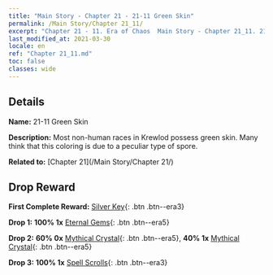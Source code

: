 ```yaml
---
title: "Main Story - Chapter 21 - 21-11 Green Skin"
permalink: /Main Story/Chapter 21_11/
excerpt: "Chapter 21 - 11. Era of Chaos  Main Story - Chapter 21_11. 21-11 Green Skin"
last_modified_at: 2021-03-30
locale: en
ref: "Chapter 21_11.md"
toc: false
classes: wide
---
```


## Details

 **Name:** 21-11 Green Skin

 **Description:** Most non-human races in Krewlod possess green skin. Many think that this coloring is due to a peculiar type of spore.

 **Related to:** [Chapter 21](/Main Story/Chapter 21/)

## Drop Reward

 **First Complete Reward:** [Silver Key](/Items/con_693/){: .btn .btn--era3}

 **Drop 1:** **100% 1x** [Eternal Gems](/Items/mat_72/){: .btn .btn--era5}

 **Drop 2:** **60% 0x** [Mythical Crystal](/Items/mat_66/){: .btn .btn--era5}, **40% 1x** [Mythical Crystal](/Items/mat_66/){: .btn .btn--era5}

 **Drop 3:** **100% 1x** [Spell Scrolls](/Items/con_694/){: .btn .btn--era3}

